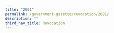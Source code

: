 ```yaml
---
title: "2001"
permalink: /government-gazette/revocation/2001/
description: ""
third_nav_title: Revocation
---
```

